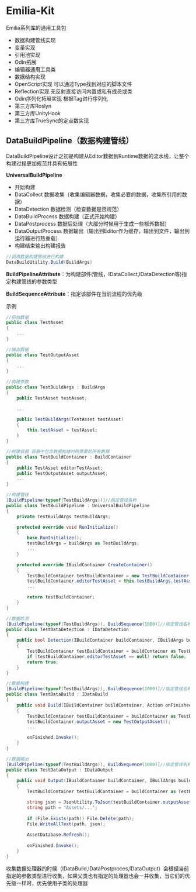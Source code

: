 # Emilia-Kit

Emilia系列库的通用工具包  

* 数据构建管线实现
* 变量实现
* 引用池实现
* Odin拓展
* 编辑器通用工具类
* 数据结构实现
* OpenScript实现 可以通过Type找到对应的脚本文件
* Reflection实现 无反射直接访问内置或私有成员或类
* Odin序列化拓展实现 根据Tag进行序列化
* 第三方库Roslyn
* 第三方库UnityHook
* 第三方库TrueSync的定点数实现

## DataBuildPipeline（数据构建管线）

DataBuildPipeline设计之初是构建从Editor数据到Runtime数据的流水线，让整个构建过程更加规范并具有拓展性

**UniversalBuildPipeline**  

* 开始构建
* DataCollect 数据收集（收集编辑器数据，收集必要的数据，收集所引用的数据）
* DataDetection 数据检测（检查数据是否规范）
* DataBuildProcess 数据构建（正式开始构建）
* DataPostprocess 数据后处理（大部分时候用于生成一些额外数据）
* DataOutputProcess 数据输出（输出到Editor作为缓存，输出到文件，输出到运行器进行热重载）
* 构建结束输出构建报告

~~~csharp
//调用数据构建管线进行构建
DataBuildUtility.Build(BuildArgs)
~~~

**BuildPipelineAttribute**：为构建部件(管线，IDataCollect,IDataDetection等)指定构建管线的参数类型

**BuildSequenceAttribute**：指定该部件在当前流程的优先级

示例

~~~csharp
//初始数据
public class TestAsset 
{ 
    ...
}

//输出数据
public class TestOutputAsset 
{ 
    ...
}

//构建参数
public class TestBuildArgs : BuildArgs
{
    public TestAsset testAsset;

    ...

    public TestBuildArgs(TestAsset testAsset)
    {
        this.testAsset = testAsset;
    }
}

//构建容器 容器中包含数据构建时所需要的所有数据
public class TestBuildContainer : BuildContainer
{
    public TestAsset editorTestAsset;
    public TestOutputAsset outputAsset;
    ...
}

//构建管线
[BuildPipeline(typeof(TestBuildArgs))]//指定管线名称
public class TestBuildPipeline : UniversalBuildPipeline
{
    private TestBuildArgs testBuildArgs;

    protected override void RunInitialize()
    {
        base.RunInitialize();
        testBuildArgs = buildArgs as TestBuildArgs;
        ...
    }

    protected override IBuildContainer CreateContainer()
    {
        TestBuildContainer testBuildContainer = new TestBuildContainer();
        testBuildContainer.editorTestAsset = this.testBuildArgs.testAsset;
        ...

        return testBuildContainer;
    }
}

//数据检测
[BuildPipeline(typeof(TestBuildArgs)), BuildSequence(1000)]//指定管线名称
public class TestDataDetection : IDataDetection
{
    public bool Detection(IBuildContainer buildContainer, IBuildArgs buildArgs)
    {
        TestBuildContainer testBuildContainer = buildContainer as TestBuildContainer;
        if (testBuildContainer.editorTestAsset == null) return false;
        return true;
    }
}

//数据构建
[BuildPipeline(typeof(TestBuildArgs)), BuildSequence(1000)]//指定管线名称
public class TestDataBuild : IDataBuild
{
    public void Build(IBuildContainer buildContainer, Action onFinished)
    {
        TestBuildContainer testBuildContainer = buildContainer as TestBuildContainer;
        testBuildContainer.outputAsset = new TestOutputAsset();
        ...

        onFinished.Invoke();
    }
}

//数据输出
[BuildPipeline(typeof(TestBuildArgs)), BuildSequence(1000)]//指定管线名称
public class TestDataOutput : IDataOutput
{
    public void Output(IBuildContainer buildContainer, IBuildArgs buildArgs, Action onFinished)
    {
        TestBuildContainer testBuildContainer = buildContainer as TestBuildContainer;

        string json = JsonUtility.ToJson(testBuildContainer.outputAsset);
        string path = "Assets/...";
        
        if (File.Exists(path)) File.Delete(path);
        File.WriteAllText(path, json);
        
        AssetDatabase.Refresh();
        
        onFinished.Invoke();
    }
}
~~~

收集数据处理器的时候（IDataBuild,IDataPostproces,IDataOutput）会根据当前指定的参数类型进行收集，如果父类也有指定的处理器也会一并收集，当它们的优先级一样时，优先使用子类的处理器
